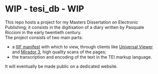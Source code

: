# WIP - tesi_db - WIP

This repo hosts a project for my Masters Dissertation on Electronic Publishing; it consists in the digitisation of a diary written by Pasquale Riccioni in the early twentieth century.  
The project consists of two main parts: 
- a [IIIF manifest](https://dariobaldini98.github.io/tesi_db/iiif/tesi_db_manifest.json) with which to view, through clients like [Universal Viewer](https://uv-v4.netlify.app/#?manifest=https://dariobaldini98.github.io/tesi_db/iiif/tesi_db_manifest.json) and [Mirador 3](https://projectmirador.org/embed/?iiif-content=https://dariobaldini98.github.io/tesi_db/iiif/tesi_db_manifest.json), high quality scans of the pages;
- the transcription and encoding of the text in the TEI markup language.  

It will eventually be made public on a dedicated website.
